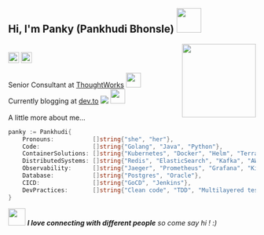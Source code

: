<h2> Hi, I'm Panky (Pankhudi Bhonsle) <img src="https://media.giphy.com/media/mGcNjsfWAjY5AEZNw6/giphy.gif" width="50"></h2>
<img align='right' src="https://media.giphy.com/media/dWxO36Jzd6bTSt5dIY/giphy.gif" width="150"></br>

<span>
  <img src="https://komarev.com/ghpvc/?username=PankhudiB" alt="PankhudiB" height="22"/>
  <img src="https://img.shields.io/badge/-pankhudi-blue?style=flat-square&logo=Linkedin&logoColor=white&link=https://www.linkedin.com/in/pankhudi-bhonsle" alt="PankhudiB" height="22"/>  	
</span>
</br></br>

<span>
  Senior Consultant at <a href="https://www.thoughtworks.com">ThoughtWorks</a>
  <img src="https://media.giphy.com/media/WUlplcMpOCEmTGBtBW/giphy.gif" width="30">
</span></br>

<span>
	Currently blogging at <a href="https://dev.to/pankhudib">dev.to</a> <img src="https://img.shields.io/badge/-@pankhudib-grey?style=flat-square&logo=dev.to&logoColor=white&link=https://dev.to/pankhudib"/>
<img src="https://media.giphy.com/media/WUlplcMpOCEmTGBtBW/giphy.gif" width="30"> 		
</span>
</br></br>
<span> A little more about me...  </span>

```go
panky := Pankhudi{
	Pronouns:           []string{"she", "her"},
	Code:               []string{"Golang", "Java", "Python"},
	ContainerSolutions: []string{"Kubernetes", "Docker", "Helm", "Terraform", "Ansible", "PKS"},
	DistributedSystems: []string{"Redis", "ElasticSearch", "Kafka", "AWS (novice)", "Websockets"},
	Observability:      []string{"Jaeger", "Prometheus", "Grafana", "Kibana"},
	Database:           []string{"Postgres", "Oracle"},
	CICD:               []string{"GoCD", "Jenkins"},
	DevPractices:       []string{"Clean code", "TDD", "Multilayered testing", "OOP", "Refactoring", "Pair Programming", "Pipeline as Code"},
}
```
<span>
  <img src="https://media.giphy.com/media/LnQjpWaON8nhr21vNW/giphy.gif" width="35"> 
  <em><b>I love connecting with different people</b> so come say hi ! :)</em>
  </br>
</span>  
